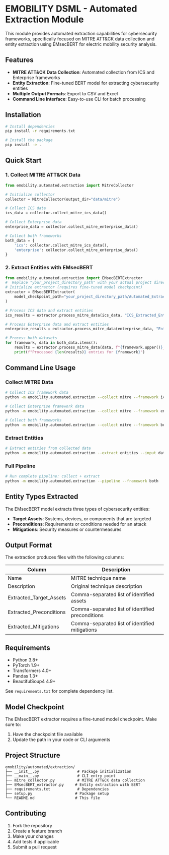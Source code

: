# EMOBILITY DSML - Automated Extraction Module

This module provides automated extraction capabilities for cybersecurity frameworks, specifically focused on MITRE ATT&CK data collection and entity extraction using EMsecBERT for electric mobility security analysis.

## Features

- **MITRE ATT&CK Data Collection**: Automated collection from ICS and Enterprise frameworks
- **Entity Extraction**: Fine-tuned BERT model for extracting cybersecurity entities
- **Multiple Output Formats**: Export to CSV and Excel
- **Command Line Interface**: Easy-to-use CLI for batch processing

## Installation

```bash
# Install dependencies
pip install -r requirements.txt

# Install the package
pip install -e .
```

## Quick Start

### 1. Collect MITRE ATT&CK Data

```python
from emobility.automated.extraction import MitreCollector

# Initialize collector
collector = MitreCollector(output_dir="data/mitre")

# Collect ICS data
ics_data = collector.collect_mitre_ics_data()

# Collect Enterprise data
enterprise_data = collector.collect_mitre_enterprise_data()

# Collect both frameworks
both_data = {
    'ics': collector.collect_mitre_ics_data(),
    'enterprise': collector.collect_mitre_enterprise_data()
}
```

### 2. Extract Entities with EMsecBERT

```python
from emobility.automated.extraction import EMsecBERTExtractor
#  Replace "your_project_directory_path" with your actual project directory path          
# Initialize extractor (requires fine-tuned model checkpoint)
extractor = EMsecBERTExtractor(
    model_checkpoint_path="your_project_directory_path/Automated_Extraction/model/CySecBert_crf_checkpoint.pt"
)

# Process ICS data and extract entities
ics_results = extractor.process_mitre_data(ics_data, "ICS_Extracted_Entities")

# Process Enterprise data and extract entities
enterprise_results = extractor.process_mitre_data(enterprise_data, "Enterprise_Extracted_Entities")

# Process both datasets
for framework, data in both_data.items():
    results = extractor.process_mitre_data(data, f"{framework.upper()}_Extracted_Entities")
    print(f"Processed {len(results)} entries for {framework}")
```

## Command Line Usage

### Collect MITRE Data

```bash
# Collect ICS framework data
python -m emobility.automated.extraction --collect mitre --framework ics

# Collect Enterprise framework data
python -m emobility.automated.extraction --collect mitre --framework enterprise

# Collect both frameworks
python -m emobility.automated.extraction --collect mitre --framework both
```

### Extract Entities

```bash
# Extract entities from collected data
python -m emobility.automated.extraction --extract entities --input data/mitre_data.csv
```

### Full Pipeline

```bash
# Run complete pipeline: collect + extract
python -m emobility.automated.extraction --pipeline --framework both
```

## Entity Types Extracted

The EMsecBERT model extracts three types of cybersecurity entities:

- **Target Assets**: Systems, devices, or components that are targeted
- **Preconditions**: Requirements or conditions needed for an attack
- **Mitigations**: Security measures or countermeasures

## Output Format

The extraction produces files with the following columns:

| Column | Description |
|--------|-------------|
| Name | MITRE technique name |
| Description | Original technique description |
| Extracted_Target_Assets | Comma-separated list of identified assets |
| Extracted_Preconditions | Comma-separated list of identified preconditions |
| Extracted_Mitigations | Comma-separated list of identified mitigations |

## Requirements

- Python 3.8+
- PyTorch 1.9+
- Transformers 4.0+
- Pandas 1.3+
- BeautifulSoup4 4.9+

See `requirements.txt` for complete dependency list.

## Model Checkpoint

The EMsecBERT extractor requires a fine-tuned model checkpoint. Make sure to:

1. Have the checkpoint file available
2. Update the path in your code or CLI arguments

## Project Structure

```
emobility/automated/extraction/
├── __init__.py                 # Package initialization
├── __main__.py                 # CLI entry point
├── mitre_collector.py          # MITRE ATT&CK data collection
├── EMsecBERT_extractor.py     # Entity extraction with BERT
├── requirements.txt            # Dependencies
├── setup.py                   # Package setup
└── README.md                  # This file
```

## Contributing

1. Fork the repository
2. Create a feature branch
3. Make your changes
4. Add tests if applicable
5. Submit a pull request

